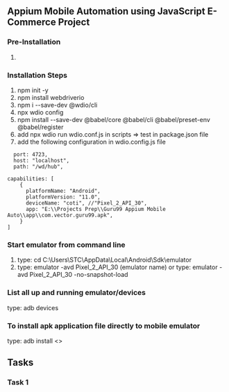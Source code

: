 ## Appium Mobile Automation using JavaScript E-Commerce Project

### Pre-Installation

1.

### Installation Steps

1. npm init -y
2. npm install webdriverio
3. npm i --save-dev @wdio/cli
4. npx wdio config
5. npm install --save-dev @babel/core @babel/cli @babel/preset-env @babel/register
6. add npx wdio run wdio.conf.js in scripts => test in package.json file
7. add the following configuration in wdio.config.js file

```
  port: 4723,
  host: "localhost",
  path: "/wd/hub",
```

```
capabilities: [
    {
      platformName: "Android",
      platformVersion: "11.0",
      deviceName: "coti", //"Pixel_2_API_30",
      app: "E:\\Projects Prep\\Guru99 Appium Mobile Auto\\app\\com.vector.guru99.apk",
    }
]
```

### Start emulator from command line

1. type: cd C:\Users\STC\AppData\Local\Android\Sdk\emulator
2. type: emulator -avd Pixel_2_API_30 (emulator name)
   or
   type: emulator -avd Pixel_2_API_30 -no-snapshot-load

### List all up and running emulator/devices

type: adb devices

### To install apk application file directly to mobile emulator

type: adb install <<apk file path>>

## Tasks

### Task 1
